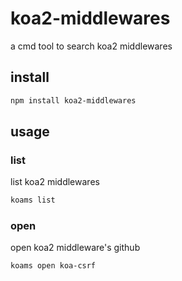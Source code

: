 # koa2-middlewares

a cmd tool to search koa2 middlewares 

## install

```bash
npm install koa2-middlewares
```

## usage

### list

list koa2 middlewares

```bash
koams list
```
### open

open koa2 middleware's github

```bash
koams open koa-csrf
```